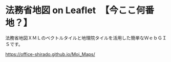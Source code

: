 # 法務省地図 on Leaflet　【今ここ何番地？】

法務省地図ＸＭＬのベクトルタイルと地理院タイルを活用した簡単なＷｅｂＧＩＳです。

https://office-shirado.github.io/Moj_Maps/
